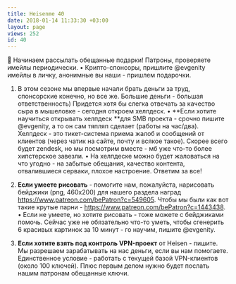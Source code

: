 ```yaml
---
title: Heisenme 40
date: 2018-01-14 11:33:30 +03:00
layout: page
views: 252
id: 40
---
```


🎁 Начинаем рассылать обещанные подарки! Патроны, проверяете имейлы периодически.
• Крипто-спонсоры, пришлите @evgenity имейлы в личку, анонимные вы наши - пришлем подарочки.

1) В этом сезоне мы впервые начали брать деньги за труд, спонсорские конечно, но все же. Большие деньги - большая ответственность) Придется хотя бы слегка отвечать за качество сыра в мышеловке - сегодня откроем хелпдеск.
• **Если хотите научиться открывать хелпдеск **для SMB проекта - срочно пишите @evgenity, а то он сам тяпляп сделает (работы на час/два). Хелпдеск - это тикет-система приема жалоб и сообщений от клиентов (через чатик на сайте, почту и всякое такое). Скорее всего будет zendesk, но мы посмотрим вместе - мб уже что-то более хипстерское завезли.
• На хелпдеске можно будет жаловаться на что угодно - на забытые обещания, качество контента, отвалившиеся серваки, плохое настроение. Ответим за все!

2) **Если умеете рисовать** - помогите нам, пожалуйста, нарисовать бейджики (png, 460x200) для нашего раздела наград https://www.patreon.com/bePatron?c=549605. Чтобы мы были как вот такие крутые парни - https://www.patreon.com/bePatron?c=1443438.
• Если не умеете, но хотите рисовать - тоже можете с бейджиками помочь. Сейчас уже не обязательно что-то уметь, чтобы сгенерить 6 красивых картинок за 10 минут - го научим, пишите @evgenity.

3) **Если хотите взять под контроль VPN-проект** от Heisen - пишите. Мы разрешаем зарабатывать на нас деньги, если вы нам помогаете. Единственное условие - работать с текущей базой VPN-клиентов (около 100 ключей). Плюс первым делом нужно будет послать нашим патронам обещанные ключи.


